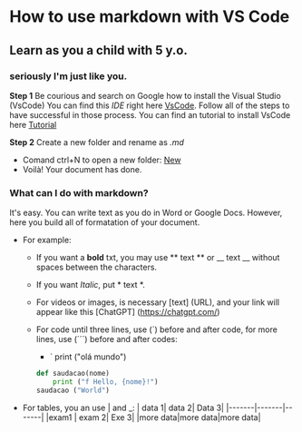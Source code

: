 # How to use markdown with VS Code
## Learn as you a child with 5 y.o.
### seriously I'm just like you.

**Step 1** Be courious and search on Google how to install the Visual Studio (VsCode)
You can find this *IDE* right here [VsCode](https://code.visualstudio.com/).
Follow all of the steps to have successful in those process. You can find an tutorial to install VsCode here [Tutorial](https://www.youtube.com/watch?v=cu_ykIfBprI)

**Step 2**  Create a new folder and rename as *.md*
- Comand ctrl+N to open a new folder: [New](https://raullesteves.medium.com/github-como-fazer-um-readme-md-bonit%C3%A3o-c85c8f154f8)
- Voilà! Your document has done.

### What can I do with markdown?

It's easy. You can write text as you do in Word or Google Docs.
However, here you build all of formatation of your document.

- For example:
  - If you want a **bold** txt, you may use ** text ** or __ text __ without spaces between the characters.
  - If you want *Italic*, put * text *.
  - For videos or images, is necessary [text] (URL), and your link will appear like this [ChatGPT] (https://chatgpt.com/)
  - For code until three lines, use (´) before and after code, for more lines, use (´´´) before and after codes:
    - ` print ("olá mundo")

    ```python
    def saudacao(nome)
        print ("f Hello, {nome}!")
    saudacao ("World")
- For tables, you an use | and _:
    | data 1| data 2| Data 3|
    |-------|-------|-------|
    |exam1 | exam 2| Exe 3|
    |more data|more data|more data|